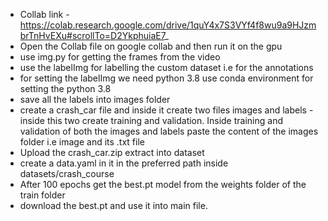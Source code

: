 - Collab link - https://colab.research.google.com/drive/1quY4x7S3VYf4f8wu9a9HJzmbrTnHvEXu#scrollTo=D2YkphuiaE7_
- Open the Collab file on google collab and then run it on the gpu
- use img.py for getting the frames from the video
- use the labelImg for labelling the custom dataset i.e for the annotations
- for setting the labelImg we need python 3.8 use conda environment for setting the python 3.8
- save all the labels into images folder
- create a crash_car file and inside it create two files images and labels - inside this two create training and validation. Inside training and validation of both the images and labels paste the content of the images folder i.e image and its .txt file
- Upload the crash_car.zip extract into dataset
- create a data.yaml in it in the preferred path inside datasets/crash_course
- After 100 epochs get the best.pt model from the weights folder of the train folder
- download the best.pt and use it into main file.
